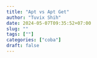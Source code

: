 ```yaml
---
title: "Apt vs Apt Get"
author: "Tuvix Shih"
date: 2024-05-07T09:35:52+07:00
slug: ""
tags: [""]
categories: ["coba"]
draft: false
---
```


